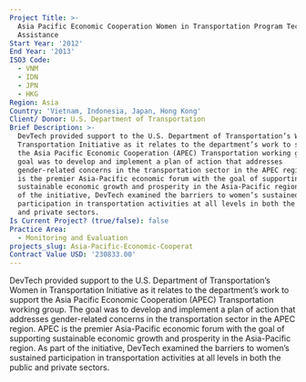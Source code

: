 ```yaml
---
Project Title: >-
  Asia Pacific Economic Cooperation Women in Transportation Program Technical
  Assistance
Start Year: '2012'
End Year: '2013'
ISO3 Code:
  - VNM
  - IDN
  - JPN
  - HKG
Region: Asia
Country: 'Vietnam, Indonesia, Japan, Hong Kong'
Client/ Donor: U.S. Department of Transportation
Brief Description: >-
  DevTech provided support to the U.S. Department of Transportation’s Women in
  Transportation Initiative as it relates to the department’s work to support
  the Asia Pacific Economic Cooperation (APEC) Transportation working group. The
  goal was to develop and implement a plan of action that addresses
  gender-related concerns in the transportation sector in the APEC region. APEC
  is the premier Asia-Pacific economic forum with the goal of supporting
  sustainable economic growth and prosperity in the Asia-Pacific region. As part
  of the initiative, DevTech examined the barriers to women’s sustained
  participation in transportation activities at all levels in both the public
  and private sectors.
Is Current Project? (true/false): false
Practice Area:
  - Monitoring and Evaluation
projects_slug: Asia-Pacific-Economic-Cooperat
Contract Value USD: '230833.00'
---
```

DevTech provided support to the U.S. Department of Transportation’s Women in Transportation Initiative as it relates to the department’s work to support the Asia Pacific Economic Cooperation (APEC) Transportation working group. The goal was to develop and implement a plan of action that addresses gender-related concerns in the transportation sector in the APEC region. APEC is the premier Asia-Pacific economic forum with the goal of supporting sustainable economic growth and prosperity in the Asia-Pacific region. As part of the initiative, DevTech examined the barriers to women’s sustained participation in transportation activities at all levels in both the public and private sectors.